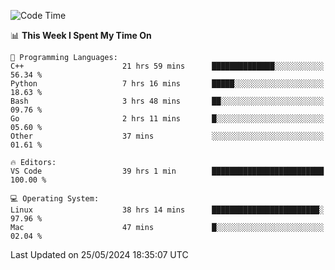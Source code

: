 
<!--START_SECTION:waka-->
![Code Time](http://img.shields.io/badge/Code%20Time-2%2C006%20hrs%2034%20mins-blue)

📊 **This Week I Spent My Time On** 

```text
💬 Programming Languages: 
C++                      21 hrs 59 mins      ██████████████░░░░░░░░░░░   56.34 % 
Python                   7 hrs 16 mins       █████░░░░░░░░░░░░░░░░░░░░   18.63 % 
Bash                     3 hrs 48 mins       ██░░░░░░░░░░░░░░░░░░░░░░░   09.76 % 
Go                       2 hrs 11 mins       █░░░░░░░░░░░░░░░░░░░░░░░░   05.60 % 
Other                    37 mins             ░░░░░░░░░░░░░░░░░░░░░░░░░   01.61 % 

🔥 Editors: 
VS Code                  39 hrs 1 min        █████████████████████████   100.00 % 

💻 Operating System: 
Linux                    38 hrs 14 mins      ████████████████████████░   97.96 % 
Mac                      47 mins             █░░░░░░░░░░░░░░░░░░░░░░░░   02.04 % 
```


 Last Updated on 25/05/2024 18:35:07 UTC
<!--END_SECTION:waka-->

